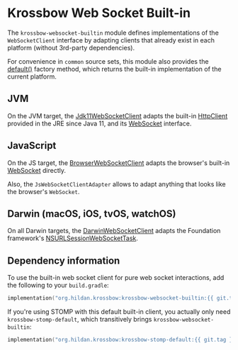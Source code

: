 # Krossbow Web Socket Built-in

The `krossbow-websocket-builtin` module defines implementations of the `WebSocketClient` interface by adapting
clients that already exist in each platform (without 3rd-party dependencies).

For convenience in `common` source sets, this module also provides the
[default()](../kdoc/krossbow-websocket-builtin/org.hildan.krossbow.websocket/default.html)
factory method, which returns the built-in implementation of the current platform.

## JVM

On the JVM target, the
[Jdk11WebSocketClient](https://joffrey-bion.github.io/krossbow/kdoc/krossbow-websocket-core/org.hildan.krossbow.websocket.jdk/-jdk11-web-socket-client/index.html)
adapts the built-in
[HttpClient](https://docs.oracle.com/en/java/javase/17/docs/api/java.net.http/java/net/http/HttpClient.html)
provided in the JRE since Java 11, and its
[WebSocket](https://docs.oracle.com/en/java/javase/17/docs/api/java.net.http/java/net/http/WebSocket.html) interface.

## JavaScript

On the JS target, the 
[BrowserWebSocketClient](https://joffrey-bion.github.io/krossbow/kdoc/krossbow-websocket-core/org.hildan.krossbow.websocket.js/-browser-web-socket-client/index.html)
adapts the browser's built-in
[WebSocket](https://developer.mozilla.org/en-US/docs/Web/API/WebSocket) directly.

Also, the `JsWebSocketClientAdapter` allows to adapt anything that looks like the browser's `WebSocket`.

## Darwin (macOS, iOS, tvOS, watchOS)

On all Darwin targets, the 
[DarwinWebSocketClient](../kdoc/krossbow-websocket-core/org.hildan.krossbow.websocket.darwin/-darwin-web-socket-client/index.html)
adapts the Foundation framework's
[NSURLSessionWebSocketTask](https://developer.apple.com/documentation/foundation/nsurlsessionwebsockettask).

## Dependency information

To use the built-in web socket client for pure web socket interactions, add the following to your `build.gradle`:

```kotlin
implementation("org.hildan.krossbow:krossbow-websocket-builtin:{{ git.tag }}")
```

If you're using STOMP with this default built-in client, you actually only need `krossbow-stomp-default`, which
transitively brings `krossbow-websocket-builtin`:

```kotlin
implementation("org.hildan.krossbow:krossbow-stomp-default:{{ git.tag }}")
```
